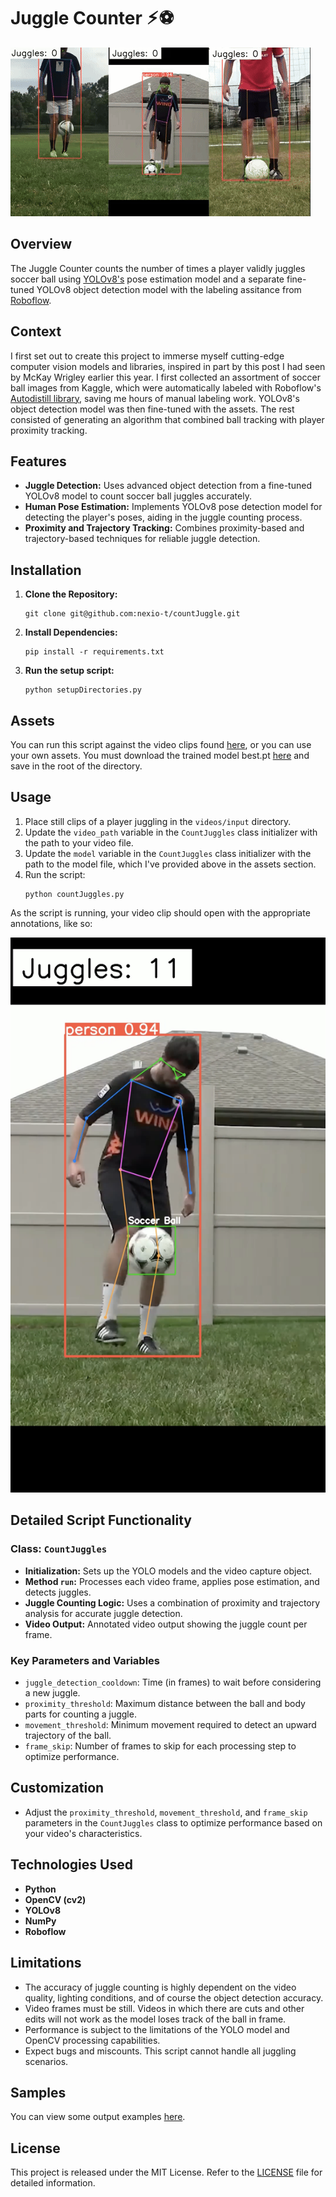 
# Juggle Counter ⚡︎⚽ ︎︎

![Output Example](./assets/output.gif)

## Overview
The Juggle Counter counts the number of times a player validly juggles soccer ball using <a href="https://github.com/ultralytics/ultralytics" target="_blank">YOLOv8's</a> pose estimation model and a separate fine-tuned YOLOv8 object detection model with the labeling assitance from <a href="https://public.roboflow.com/"  target="_blank">Roboflow</a>.

## Context 
I first set out to create this project to immerse myself cutting-edge computer vision models and libraries, inspired in part by this post I had seen by McKay Wrigley earlier this year. I first collected an assortment of soccer ball images from Kaggle, which were automatically labeled with Roboflow's <a href="https://blog.roboflow.com/autodistill/">Autodistill library</a>, saving me hours of manual labeling work. YOLOv8's object detection model was then fine-tuned with the assets. The rest consisted of generating an algorithm that combined ball tracking with player proximity tracking.  

## Features
- **Juggle Detection:** Uses advanced object detection from a fine-tuned YOLOv8 model to count soccer ball juggles accurately.
- **Human Pose Estimation:** Implements YOLOv8 pose detection model for detecting the player's poses, aiding in the juggle counting process.
- **Proximity and Trajectory Tracking:** Combines proximity-based and trajectory-based techniques for reliable juggle detection.

## Installation
1. **Clone the Repository:**
   ```
   git clone git@github.com:nexio-t/countJuggle.git
   ```
2. **Install Dependencies:**
   ```
   pip install -r requirements.txt
   ```
3. **Run the setup script:**
   ```
   python setupDirectories.py
   ```

## Assets
You can run this script against the video clips found <a href="https://drive.google.com/drive/folders/1TWDXXCVKoTqzt0nEnrsu77PWe4Nz3oRg" target="_blank">here</a>, or you can use your own assets. You must download the trained model best.pt <a href="https://drive.google.com/drive/folders/1Aa6gIt189lr_i8PW8bpKgNVFH9rYdM-q" target="_blank">here</a> and save in the root of the directory. 

## Usage
1. Place still clips of a player juggling in the `videos/input` directory.
2. Update the `video_path` variable in the `CountJuggles` class initializer with the path to your video file.
3. Update the `model` variable in the `CountJuggles` class initializer with the path to the model file, which I've provided above in the assets section. 
4. Run the script:
   ```
   python countJuggles.py
   ```
As the script is running, your video clip should open with the appropriate annotations, like so: 

![Example Annotation](./assets/annotation_example.png)

## Detailed Script Functionality

### Class: `CountJuggles`
- **Initialization:** Sets up the YOLO models and the video capture object.
- **Method `run`:** Processes each video frame, applies pose estimation, and detects juggles.
- **Juggle Counting Logic:** Uses a combination of proximity and trajectory analysis for accurate juggle detection.
- **Video Output:** Annotated video output showing the juggle count per frame.

### Key Parameters and Variables
- `juggle_detection_cooldown`: Time (in frames) to wait before considering a new juggle.
- `proximity_threshold`: Maximum distance between the ball and body parts for counting a juggle.
- `movement_threshold`: Minimum movement required to detect an upward trajectory of the ball.
- `frame_skip`: Number of frames to skip for each processing step to optimize performance.

## Customization
- Adjust the `proximity_threshold`, `movement_threshold`, and `frame_skip` parameters in the `CountJuggles` class to optimize performance based on your video's characteristics.

## Technologies Used
- **Python**
- **OpenCV (cv2)** 
- **YOLOv8** 
- **NumPy** 
- **Roboflow** 

## Limitations
- The accuracy of juggle counting is highly dependent on the video quality, lighting conditions, and of course the object detection accuracy. 
- Video frames must be still. Videos in which there are cuts and other edits will not work as the model loses track of the ball in frame. 
- Performance is subject to the limitations of the YOLO model and OpenCV processing capabilities.
- Expect bugs and miscounts. This script cannot handle all juggling scenarios.

## Samples 

You can view some output examples <a href="https://drive.google.com/drive/u/0/folders/1bHn0yV89h4GDTq0H_t-k7C0tni7mckdH" target="_blank">here</a>. 

## License
This project is released under the MIT License. Refer to the [LICENSE](LICENSE.txt) file for detailed information.
